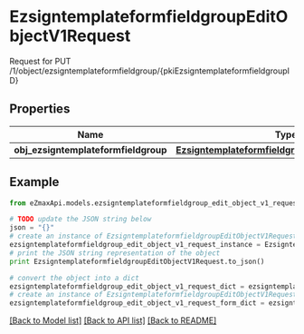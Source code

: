 # EzsigntemplateformfieldgroupEditObjectV1Request

Request for PUT /1/object/ezsigntemplateformfieldgroup/{pkiEzsigntemplateformfieldgroupID}

## Properties

Name | Type | Description | Notes
------------ | ------------- | ------------- | -------------
**obj_ezsigntemplateformfieldgroup** | [**EzsigntemplateformfieldgroupRequestCompound**](EzsigntemplateformfieldgroupRequestCompound.md) |  | 

## Example

```python
from eZmaxApi.models.ezsigntemplateformfieldgroup_edit_object_v1_request import EzsigntemplateformfieldgroupEditObjectV1Request

# TODO update the JSON string below
json = "{}"
# create an instance of EzsigntemplateformfieldgroupEditObjectV1Request from a JSON string
ezsigntemplateformfieldgroup_edit_object_v1_request_instance = EzsigntemplateformfieldgroupEditObjectV1Request.from_json(json)
# print the JSON string representation of the object
print EzsigntemplateformfieldgroupEditObjectV1Request.to_json()

# convert the object into a dict
ezsigntemplateformfieldgroup_edit_object_v1_request_dict = ezsigntemplateformfieldgroup_edit_object_v1_request_instance.to_dict()
# create an instance of EzsigntemplateformfieldgroupEditObjectV1Request from a dict
ezsigntemplateformfieldgroup_edit_object_v1_request_form_dict = ezsigntemplateformfieldgroup_edit_object_v1_request.from_dict(ezsigntemplateformfieldgroup_edit_object_v1_request_dict)
```
[[Back to Model list]](../README.md#documentation-for-models) [[Back to API list]](../README.md#documentation-for-api-endpoints) [[Back to README]](../README.md)


